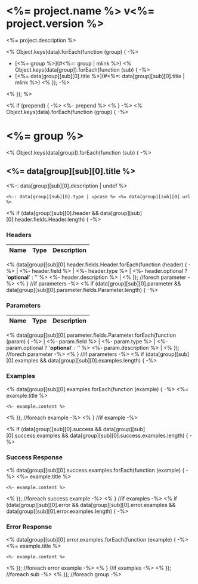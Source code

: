 # <%= project.name %> v<%= project.version %>

<%= project.description %>

<% Object.keys(data).forEach(function (group) { -%>
- [<%= group %>](#<%=: group | mlink %>)
	<% Object.keys(data[group]).forEach(function (sub) { -%>
- [<%= data[group][sub][0].title %>](#<%=: data[group][sub][0].title | mlink %>)
	<% }); -%>

<% }); %>

<% if (prepend) { -%>
<%- prepend %>
<% } -%>
<% Object.keys(data).forEach(function (group) { -%>
# <%= group %>

<% Object.keys(data[group]).forEach(function (sub) { -%>
## <%= data[group][sub][0].title %>

<%-: data[group][sub][0].description | undef %>

	<%-: data[group][sub][0].type | upcase %> <%= data[group][sub][0].url %>

<% if (data[group][sub][0].header && data[group][sub][0].header.fields.Header.length) { -%>
### Headers

| Name    | Type      | Description                          |
|---------|-----------|--------------------------------------|
<% data[group][sub][0].header.fields.Header.forEach(function (header) { -%>
| <%- header.field %>			| <%- header.type %>			| <%- header.optional ? '**optional**' : '' %> <%- header.description %>							|
<% }); //forech parameter -%>
<% } //if parameters -%>
<% if (data[group][sub][0].parameter && data[group][sub][0].parameter.fields.Parameter.length) { -%>

### Parameters

| Name    | Type      | Description                          |
|---------|-----------|--------------------------------------|
<% data[group][sub][0].parameter.fields.Parameter.forEach(function (param) { -%>
| <%- param.field %>			| <%- param.type %>			| <%- param.optional ? '**optional**' : '' %> <%- param.description %>							|
<% }); //forech parameter -%>
<% } //if parameters -%>
<% if (data[group][sub][0].examples && data[group][sub][0].examples.length) { -%>

### Examples

<% data[group][sub][0].examples.forEach(function (example) { -%>
<%= example.title %>

```
<%- example.content %>
```
<% }); //foreach example -%>
<% } //if example -%>

<% if (data[group][sub][0].success && data[group][sub][0].success.examples && data[group][sub][0].success.examples.length) { -%>
### Success Response

<% data[group][sub][0].success.examples.forEach(function (example) { -%>
<%= example.title %>

```
<%- example.content %>
```
<% }); //foreach success example -%>
<% } //if examples -%>
<% if (data[group][sub][0].error && data[group][sub][0].error.examples && data[group][sub][0].error.examples.length) { -%>
### Error Response

<% data[group][sub][0].error.examples.forEach(function (example) { -%>
<%= example.title %>

```
<%- example.content %>
```
<% }); //foreach error example -%>
<% } //if examples -%>
<% }); //foreach sub  -%>
<% }); //foreach group -%>
